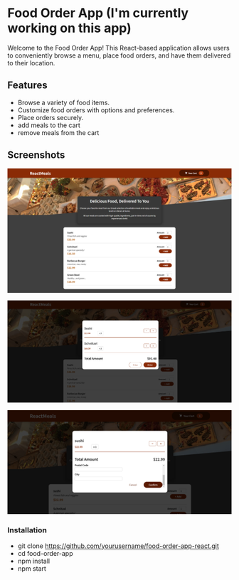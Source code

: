 # Food Order App (I'm currently working on this app)
Welcome to the Food Order App! This React-based application allows users to conveniently browse a menu, place food orders, and have them delivered to their location.

## Features

- Browse a variety of food items.
- Customize food orders with options and preferences.
- Place orders securely.
- add meals to the cart
- remove meals from the cart


## Screenshots

![Homepage](img/food5.png)

![Menu Selection](img/food6.png)

![Menu Selection](img/food.png)

### Installation
- git clone https://github.com/yourusername/food-order-app-react.git
- cd food-order-app
- npm install
- npm start

